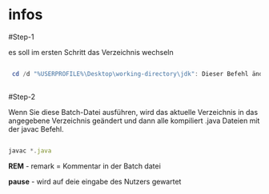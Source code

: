 # infos

#Step-1

 es soll im ersten Schritt das Verzeichnis wechseln

```powershell

 cd /d "%USERPROFILE%\Desktop\working-directory\jdk": Dieser Befehl ändert das aktuelle Verzeichnis in das Verzeichnis "C:\working-directory\jdk\" mit dem cd Befehl. Das /d Option wird verwendet, um das aktuelle Laufwerk bei Bedarf zu ändern.
 

```


#Step-2

Wenn Sie diese Batch-Datei ausführen, wird das aktuelle Verzeichnis in das angegebene Verzeichnis geändert und dann alle kompiliert .java Dateien mit der javac Befehl.

```js

javac *.java

```
**REM** - remark = Kommentar in der Batch datei

**pause** - wird auf deie eingabe des Nutzers gewartet